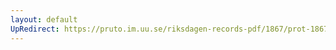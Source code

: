 ```yaml
---
layout: default
UpRedirect: https://pruto.im.uu.se/riksdagen-records-pdf/1867/prot-1867--fk--509/prot-1867--fk--509_018.pdf
---
```

